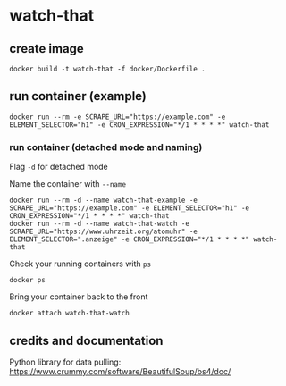 # watch-that
## create image
```
docker build -t watch-that -f docker/Dockerfile .
```
## run container (example)
```
docker run --rm -e SCRAPE_URL="https://example.com" -e ELEMENT_SELECTOR="h1" -e CRON_EXPRESSION="*/1 * * * *" watch-that
```
### run container (detached mode and naming)
Flag ```-d``` for detached mode

Name the container with ```--name```
```
docker run --rm -d --name watch-that-example -e SCRAPE_URL="https://example.com" -e ELEMENT_SELECTOR="h1" -e CRON_EXPRESSION="*/1 * * * *" watch-that
docker run --rm -d --name watch-that-watch -e SCRAPE_URL="https://www.uhrzeit.org/atomuhr" -e ELEMENT_SELECTOR=".anzeige" -e CRON_EXPRESSION="*/1 * * * *" watch-that
```
Check your running containers with ```ps```
```
docker ps
```
Bring your container back to the front
```
docker attach watch-that-watch
```
## credits and documentation
Python library for data pulling: https://www.crummy.com/software/BeautifulSoup/bs4/doc/
